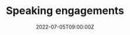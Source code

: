 ---
title: Speaking engagements
description: Steph's speaker space
date: 2022-07-05T09:00:00Z
menu: 
  main:
    weight: 3
    identifier: presenting
---
